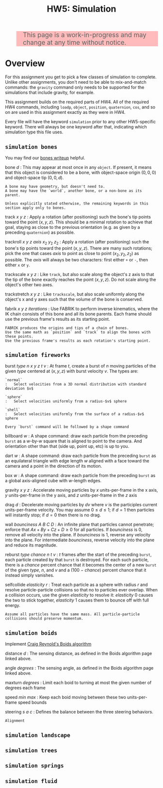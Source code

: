 ﻿---
title: 'HW5: Simulation'
notes:
    - bones
        - track to
            - principle axis via cross product
        - track point to
            - (track pt) (track goal) (track pt)^-1
        - track and scale to
        - track and stretch to
        - FABRIK
        - FABRIK with starter pose
    - fireworks
        - bounce walls
        - reburst
        - time-lapse dynamics
        - keyframe
    - boids
    - landscape
        - square-square
        - diamond-square
        - erosion
        - keyframe
    - tree
        - L-system
        - stochastic
        - pruned
        - light and gravity
    - rope
        - mass-spring
        - tri-diagonal
    - fluid
        - shallow water
        - stam
...

<blockquote style="background-color:#fbb; font-size:150%">This page is a work-in-progress and may change at any time without notice.</blockquote>


# Overview

For this assignment you get to pick a few classes of simulation to complete.
Unlike other assignments, you don't need to be able to mix-and-match commands:
the `gravity` command only needs to be supported for the simulations that include gravity, for example.

This assignment builds on the required parts of HW4.
All of the required HW4 commands, including `loadp`, `object`, `position`, `quaternion`, `cos`, and so on are used in this assignment exactly as they were in HW4.

Every file will have the keyword `simulation` prior to any other HW5-specific keyword.
There will always be one keyword after that, indicating which simulation type this file uses.


## `simulation bones`

You may find our [bones writeup](bones.html) helpful.

bone $d$
:	This may appear at most once in any `object`.
	If present, it means that this object is considered to be a bone,
	with object-space origin $(0,0,0)$ and object-space tip $(0,0,d)$.
	
	A bone may have geometry, but doesn't need to.
	A bone may have the `world`, another bone, or a non-bone as its parent.
	
	Unless explicitly stated otherwise, the remaining keywords in this section apply only to bones.

track $x$ $y$ $z$
:	Apply a rotation (after positioning) such the bone's tip points toward the point $(x,y,z)$.
	This should be a minimal rotation to achieve that goal, staying as close to the previous orientation (e.g. as given by a preceding `quaternion`) as possible.

trackroll $x$ $y$ $z$ *axis* $x_2$ $y_2$ $z_2$
:	Apply a rotation (after positioning) such the bone's tip points toward the point $(x,y,z)$.
	There are many such rotations; pick the one that cases *axis* to point as close to point $(x_2,y_2,z_2)$ as possible.
	The *axis* will always be two characters: first either `+` or `-`, then either `x` or `y`.

trackscale $x$ $y$ $z$
:	Like `track`, but also scale along the object's z axis to that the tip of the bone exactly reaches the point $(x,y,z)$. Do not scale along the object's other two axes.

trackstretch $x$ $y$ $z$
:	Like `trackscale`, but also scale uniformly along the object's x and y axes such that the volume of the bone is conserved.

fabrik $x$ $y$ $z$ *iterations*
:	Use FABRIK to perform inverse kinematics,
	where the IK chain consists of this bone and all its bone parents.
	Each frame should use the previous frame's results as its starting point.
	
	FABRIK produces the origins and tips of a chain of bones.
	Use the same math as `position` and `track` to align the bones with these points.
	Use the previous frame's results as each rotation's starting point.
	
## `simulation fireworks`

burst *type* $n$ $x$ $y$ $z$ $t$ $v$
:	At frame $t$, create a burst of $n$ moving particles of the given *type* centered at $(x,y,z)$ with burst velocity $v$.
	The types are:
	
	`normal`
	:	Select velocities from a 3D normal distribution with standard deviation $v$
	
	`sphere`
	:	Select velocities uniformly from a radius-$v$ sphere

	`shell`
	:	Select velocities uniformly from the surface of a radius-$v$ sphere

	Every `burst` command will be followed by a shape command
	
billboard $w$
:	A shape command: draw each particle from the preceding `burst` as a $w$-by-$w$ square
	that is aligned to point to the camera.
	And orientation other than that (side up, point up, etc) is up to you.

dart $w$
:	A shape command: draw each particle from the preceding `burst` as an equilateral triangle with edge length $w$
	aligned with a face toward the camera
	and a point in the direction of its motion.

box $w$
:	A shape command: draw each particle from the preceding `burst` as a global axis-aligned cube with $w$-length edges.

gravity $x$ $y$ $z$
:	Accelerate moving particles by $x$ units-per-frame in the x axis, $y$ units-per-frame in the y axis, and $z$ units-per-frame in the $z$ axis

drag $d$
:	Decelerate moving particles by $dv$ where $v$ is the participles current units-per-frame velocity.
	You may assume $0 \le d \le 1$;
	if $d = 1$ then particles will instantly stop; if $d = 0$ then there is no drag.

wall *bounciness* $A$ $B$ $C$ $D$
:	An infinite plane that particles cannot penetrate;
	enforce that $Ax + By + Cz + D \ge 0$ for all particles.
	If *bounciness* is 0, remove all velocity into the plane.
	If *bounciness* is 1, reverse any velocity into the plane.
	For intermediate *bounciness*, reverse velocity into the plane and reduce its magnitude.

reburst *type* *chance* $n$ $t$ $v$
:	$t$ frames after the start of the preceding `burst`,
	each particle created by that `burst` is destroyed.
	For each such particle, there is a *chance* percent chance that it becomes the center of a new `burst` of the given *type*, $n$, and $v$
	and a (100 − *chance*) percent chance that it instead simply vanishes.

selfcollide *elasticity* $r$
:	Treat each particle as a sphere with radius $r$
	and resolve particle-particle collisions so that no to particles ever overlap.
	When a collision occurs, use the given *elasticity* to resolve it:
	*elasticity* 0 causes the two to stick together, *elasticity* 1 causes them to bounce off with full energy.
	
	Assume all particles have the same mass. All particle-particle collisions should preserve momentum.
	
	
## `simulation boids`

Implement [Craig Reynold's Boids algorithm](https://www.red3d.com/cwr/boids/)

distance $d$
:	The sensing distance, as defined in the Boids algorithm page linked above.

angle *degrees*
:	The sensing angle, as defined in the Boids algorithm page linked above.

maxturn *degrees*
:	Limit each boid to turning at most the given number of degrees each frame

speed *min* *max*
:	Keep each boid moving between these two units-per-frame speed bounds

steering $s$ $a$ $c$
:	Defines the balance between the three steering behaviors.

	Alignment 

## `simulation landscape`

## `simulation trees`

## `simulation springs`

## `simulation fluid`

<!--

# Required Features

The required part is worth 50%

input *filename*
:	load the given RGBA png file as the current image.

output *filename*
:	save the current image as the given RGBA png file.

monochrome *channel*
:	<span class="floater"><a href="files/hw5monochromeL.png"><img class="demo2 zoom" src="files/hw5monochromeL.png"/></a><br/><a href="files/hw5monochromeL.txt">hw5monochromeL.txt</a></span>
	<span class="floater"><a href="files/hw5monochromeS.png"><img class="demo2 zoom" src="files/hw5monochromeS.png"/></a><br/><a href="files/hw5monochromeS.txt">hw5monochromeS.txt</a></span>
	<span class="floater"><a href="files/hw5monochromeH.png"><img class="demo2 zoom" src="files/hw5monochromeH.png"/></a><br/><a href="files/hw5monochromeH.txt">hw5monochromeH.txt</a></span>
	Replace the red, green, and blue channels of the current image with a copy of the given channel.
	Set every alpha value to 1.
	
	You may assume that *channel* is one of the following eight strings: `red`, `green`, `blue`, `alpha`, `hue`, `saturation`, `value`, `lightness`.
	
	This operator can typically be done in-place, though it also works if you copy the image.

equalize *channel*
:	<span class="floater"><a href="files/hw5equalize.png"><img class="demo2 zoom" src="files/hw5equalize.png"/></a><br/><a href="files/hw5equalize.txt">hw5equalize.txt</a></span>
	Find the minimum and maximum value of the specified channel in the image.
	Then replace every pixels' entry in that channel with $channel\_value - minumum \over maximum - minimum$.

	You may assume that *channel* is one of the following three strings: `red`, `green`, `blue`.
	
	This operator can typically be done in-place, though it also works if you copy the image.

gradient
:	<span class="floater"><a href="files/hw5gradient.png"><img class="demo2 zoom" src="files/hw5gradient.png"/></a><br/><a href="files/hw5gradient.txt">hw5gradient.txt</a></span>
	The Scharr 3-by-3 convolution filter
	$\displaystyle \frac{1}{16}\begin{bmatrix}+3&+10&+3\\0&0&0\\-3&-10&-3\end{bmatrix}$
	will find the $y$-gradient of the image; its rotated version
	$\displaystyle \frac{1}{16}\begin{bmatrix}-3&0&+3\\-10&0&+10\\-3&0&+3\end{bmatrix}$
	will find the $x$-gradient.
	You'll need those gradients for many of the optional parts.
	
	For the required part, 
	set the green channel of the image to the $y$-gradient of the lightness channel
	and both the blue and red channels to the $x$-gradient of the lightness channel.
	
	This operator can typically cannot be done in-place; you'll need to make a copy of the image first.


<hr style="clear:both"/>

# Optional Features


## Pixel-based

All Channels (20%)
:	<span class="floater"><a href="files/hw5equalizeL.png"><img class="demo2 zoom" src="files/hw5equalizeL.png"/></a><br/><a href="files/hw5equalizeL.txt">hw5equalizeL.txt</a></span>
	<span class="floater"><a href="files/hw5equalizeH.png"><img class="demo2 zoom" src="files/hw5equalizeH.png"/></a><br/><a href="files/hw5equalizeH.txt">hw5equalizeH.txt</a></span>
	Extend all operations to work on any of the eight channels.
	
	When setting Hue, Saturation, or Value, assume that the other two of those are held constant.
	When setting Lightness, scale R, G, and B by new lightness &div; old lightness.
	
	Black is a special case for almost all of these; you are welcome to handle initially-black pixels however you wish.

posterize *channel* $n$ (10%)
:	<span class="floater"><a href="files/hw5posterize.png"><img class="demo2 zoom" src="files/hw5posterize.png"/></a><br/><a href="files/hw5posterize.txt">hw5posterize.txt</a></span>
	Clamp the given channel to just $n$ distinct values, $i \over n - 1$ for $i \in \{0, 1, 2, \dots, n-1\}$.
	Move every pixel's value in the given channel to the nearest of those values.
	
	You may assume that $n \ge 2$ and that *channel* is one of the following four strings: `red`, `green`, `blue`, `alpha`.

dither *channel* $n$ (10%; requires `posterize`)
:	<span class="floater"><a href="files/hw5dither.png"><img class="demo2 zoom" src="files/hw5dither.png"/></a><br/><a href="files/hw5dither.txt">hw5dither.txt</a></span>
	Clamp the given channel to just $n$ distinct values, $i \over n - 1$ for $i \in \{0, 1, 2, \dots, n-1\}$.
	For any pixel whose value is between two of the output values, pick one of the two nearest values randomly
	with probability proportional to the nearness to each.
	
	You may make the same assumptions about $N$ and *channel* as you did for `posterize`.

rehue $d_H$ (15%)
:	<span class="floater"><a href="files/hw5rehue.png"><img class="demo2 zoom" src="files/hw5rehue.png"/></a><br/><a href="files/hw5rehue.txt">hw5rehue.txt</a></span>
	Replace every color's old hue $H$ with $H+d_H$, wrapping back into the 0--1 range after the addition.

<hr style="clear:both"/>

## Convolution-based

convolve *channel* $w$ $h$ $n_1$ $n_2$ ... $n_{wh}$ (20%)
:	<span class="floater"><a href="files/hw5convolve.png"><img class="demo2 zoom" src="files/hw5convolve.png"/></a><br/><a href="files/hw5convolve.txt">hw5convolve.txt</a></span>
	Apply the specified convolution filter to the given channel of the current image.
	You may assume that $w$ and $h$ are both odd numbers
	and that the *channel* is one of `red`, `green`, `blue`, or `alpha`.
	The result of the convolution should become the new current image.

blur *channel* $n$ (10%)
:	<span class="floater"><a href="files/hw5blur.png"><img class="demo2 zoom" src="files/hw5blur.png"/></a><br/><a href="files/hw5blur.txt">hw5blur.txt</a></span>
	Convolve the given *channel* in x and in y by a discrete approximation of a Guassian filter with $n$ entries.
	The entries should be normalized binomial coefficients (i.e., the $n$^th^ row of [Pascal's triangle](https://en.wikipedia.org/wiki/Pascal%27s_triangle)
	divided by $2^{n-1}$);
	for example, $n=7$ will give the filter $\frac{1}{64}\begin{bmatrix}1&6&15&20&15&6&1\end{bmatrix}$.
	
	You may assume that $n$ is a positive odd integer and that *channel* is one of the following four strings: `red`, `green`, `blue`, `alpha`.

sharpen *channel* $a$ (10%)
:	<span class="floater"><a href="files/hw5sharpen.png"><img class="demo2 zoom" src="files/hw5sharpen.png"/></a><br/><a href="files/hw5sharpen.txt">hw5sharpen.txt</a></span>
	Sharpen the given *channel* of the image by convolving it with the matrix
	$$\begin{bmatrix}-0.1a&-0.15a&-0.1a\\-0.15a&1+a&-0.15a\\-0.1a&-0.15a&-0.1a\end{bmatrix}$$

	You may assume that *channel* is one of the following three strings: `red`, `green`, `blue`.

edges $min$ $max$ (15%)
:	<span class="floater"><a href="files/hw5edges.png"><img class="demo2 zoom" src="files/hw5edges.png"/></a><br/><a href="files/hw5edges.txt">hw5edges.txt</a></span>
	Compute the $x$ and $y$ gradients of the image in all R, G, and B
	and combine those six values using Euclidean distance (i.e., $\sqrt{G_{r,x}^2 + G_{r,y}^2 + G_{g,x}^2+\dots}$).
	Scale the resulting value so that $min$ becomes 0 and $max$ becomes 1.
	Use $1 -$ that result to set the R, G, and B values of the current image; set A to 1.

<hr style="clear:both"/>

## Non-local

flood $x$ $y$ $\Delta$ $r$ $g$ $b$ $a$ (10%)
:	<span class="floater"><a href="files/hw5flood.png"><img class="demo2 zoom" src="files/hw5flood.png"/></a><br/><a href="files/hw5flood.txt">hw5flood.txt</a></span>
	Flood fill the image, starting with the pixel at coordinate $x$, $y$,
	with the color $(r, g, b, a)$.
	Fill any pixel that is four-connected to another filled pixel and is within $\Delta$ (which will be between 0 and 1) of the original pixel at coordinate $x$, $y$ in all four of the RGBA channels.
	
	You may assume the initial color at $(x,y) \ne (r,g,b,a)$ 

carve narrow *and* carve short (30%)
:	<span class="floater"><a href="files/hw5carve.png"><img class="demo2 zoom" src="files/hw5carve.png"/></a><br/><a href="files/hw5carve.txt">hw5carve.txt</a></span>
	Use [seam carving](https://www.cs.virginia.edu/tychonievich/4810/F2016/notes.php?date=20161103) to make the image one pixel `narrow`er in width or `short`er in height.
	Use gradient magnitude as a proxy for visual interest.
	In case of a tie (two or more seams of equally low total interest), pick one arbitrarily.
	
	To find the gradient magnitude,
	compute the $x$ and $y$ gradients of the image in all R, G, and B
	and combine those six values using Euclidean distance (i.e., $\sqrt{G_{r,x}^2 + G_{r,y}^2 + G_{g,x}^2+\dots}$).
	
path $x_1$ $y_1$ $x_2$ $y_2$ $r$ $g$ $b$ (30%)
:	<span class="floater"><a href="files/hw5path.png"><img class="demo2 zoom" src="files/hw5path.png"/></a><br/><a href="files/hw5path.txt">hw5path.txt</a></span>
	Use a shortest-path algorithm to connect the two input pixels $(x_1, y_1)$ and $(x_2, y_2)$.
	Fill the input pixels, and all pixels on the path between them, with the color $(r, g, b, 1)$.
	
	Each pixel has eight neighbors.
	The "distance" to a neighbor is Euclidean distance (1 for 4-connect neighbors, $\sqrt{2}$ for diagonal neighbors)
	times the "flatness" of the neighbor being entered (there are various ways to compute that; we'll use $1 \over \mathrm{gradient\;magnitude} + 0.1$).

	To find the gradient magnitude,
	compute the $x$ and $y$ gradients of the image in all R, G, and B
	and combine those six values using Euclidean distance (i.e., $\sqrt{G_{r,x}^2 + G_{r,y}^2 + G_{g,x}^2 + \dots}$).

advect *chan* $d$ (20%)
:	<span class="floater"><a href="files/hw5advect.png"><img class="demo2 zoom" src="files/hw5advect.png"/></a><br/><a href="files/hw5advect.txt">hw5advect.txt</a></span>
	Use back-advection to move colors around the image.
	The new color of pixel $(x, y)$ should be computed 
	as the color of the image at $(x + g_x d, y + g_y d)$
	where $(g_x, g_y)$ is the gradient of the *chan* channel of the image at $(x, y)$.
	
	When sampling a pixel at location $(x,y)$ with non-integer coordinates, 
	use a weighted average of the pixels at 
	$(\lfloor x\rfloor, \lfloor y\rfloor)$,
	$(\lceil x\rceil, \lfloor y\rfloor)$,
	$(\lfloor x\rfloor, \lceil y\rceil)$, and
	$(\lceil x\rceil, \lceil y\rceil)$.
	
<hr style="clear:both"/>
-->
